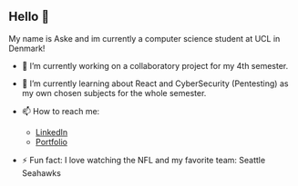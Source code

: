 ## Hello 👋
My name is Aske and im currently a computer science student at UCL in Denmark!
- 🔭 I’m currently working on a collaboratory project for my 4th semester.
- 🌱 I’m currently learning about React and CyberSecurity (Pentesting) as my own chosen subjects for the whole semester.

- 📫 How to reach me:
  - [LinkedIn](https://www.linkedin.com/in/aske-lysgaard/)
  - [Portfolio](https://gaffen87.github.io/)
 
- ⚡ Fun fact: I love watching the NFL and my favorite team: Seattle Seahawks 
<!--
**Gaffen87/Gaffen87** is a ✨ _special_ ✨ repository because its `README.md` (this file) appears on your GitHub profile.

Here are some ideas to get you started:



- 👯 I’m looking to collaborate on ...
- 🤔 I’m looking for help with ...
- 💬 Ask me about ...

- 😄 Pronouns: ...
- ⚡ Fun fact: ...
-->
